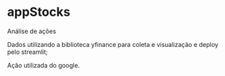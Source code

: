 # appStocks
Análise de ações

Dados utilizando a biblioteca yfinance para coleta e visualização e deploy pelo streamlit;

Ação utilizada do google.

